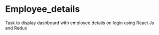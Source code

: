 # Employee_details
Task to display dashboard with employee details on login using React Js and Redux

